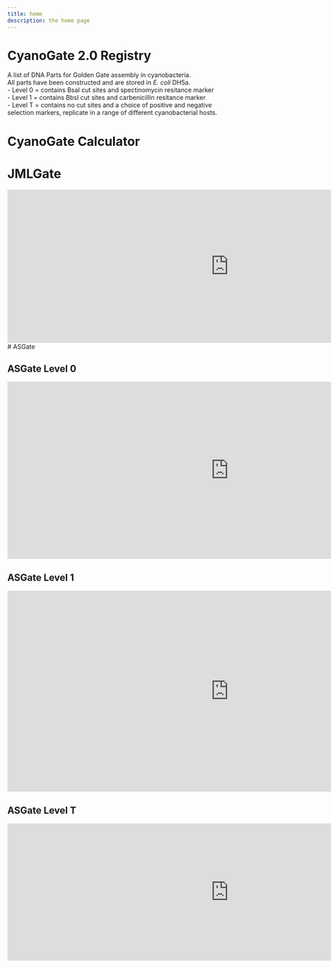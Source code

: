 ```yaml
---
title: home
description: the home page
---
```


# CyanoGate 2.0 Registry
A list of DNA Parts for Golden Gate assembly in cyanobacteria.  
All parts have been constructed and are stored in *E. coli* DH5a.  
	- Level 0 = contains BsaI cut sites and spectinomycin resitance marker  
	- Level 1 = contains BbsI cut sites and carbenicillin resitance marker  
	- Level T = contains no cut sites and a choice of positive and negative selection markers, replicate in a range of different cyanobacterial hosts.
	
# CyanoGate Calculator  


# JMLGate

<iframe width="1000" height="346" frameborder="0" scrolling="no" src="https://universityofcambridgecloud-my.sharepoint.com/personal/as2945_cam_ac_uk/_layouts/15/Doc.aspx?sourcedoc={b9864d74-76bf-43b6-9377-2e56d38fc9f1}&action=embedview&AllowTyping=True&wdHideGridlines=True&wdHideHeaders=True&wdDownloadButton=True&wdInConfigurator=True"></iframe>
# ASGate

## ASGate Level 0
<iframe width="1000" height="400" frameborder="0" scrolling="no" src="https://universityofcambridgecloud-my.sharepoint.com/personal/as2945_cam_ac_uk/_layouts/15/Doc.aspx?sourcedoc={1f4b5bc8-4e9e-4ea3-87ff-2c1e991b61fe}&action=embedview&AllowTyping=True&Item='L0%20Parts'!A1%3AO16&wdHideGridlines=True&wdDownloadButton=True&wdInConfigurator=True"></iframe>

## ASGate Level 1
<iframe width="1000" height="454" frameborder="0" scrolling="no" src="https://universityofcambridgecloud-my.sharepoint.com/personal/as2945_cam_ac_uk/_layouts/15/Doc.aspx?sourcedoc={1f4b5bc8-4e9e-4ea3-87ff-2c1e991b61fe}&action=embedview&AllowTyping=True&Item='L1%20Parts'!A1%3AN20&wdHideGridlines=True&wdDownloadButton=True&wdInConfigurator=True"></iframe>

## ASGate Level T
<iframe width="1000" height="310" frameborder="0" scrolling="no" src="https://universityofcambridgecloud-my.sharepoint.com/personal/as2945_cam_ac_uk/_layouts/15/Doc.aspx?sourcedoc={1f4b5bc8-4e9e-4ea3-87ff-2c1e991b61fe}&action=embedview&AllowTyping=True&Item='LT%20Parts'!A1%3AN13&wdHideGridlines=True&wdDownloadButton=True&wdInConfigurator=True"></iframe>


<script src="http://code.jquery.com/jquery-1.4.2.min.js"></script> <script> var x = document.getElementsByClassName("site-footer-credits"); setTimeout(() => { x[0].remove(); }, 10); </script>



